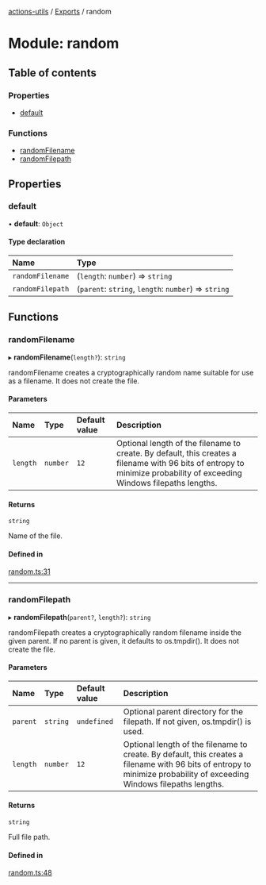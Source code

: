 [actions-utils](../README.md) / [Exports](../modules.md) / random

# Module: random

## Table of contents

### Properties

- [default](random.md#default)

### Functions

- [randomFilename](random.md#randomfilename)
- [randomFilepath](random.md#randomfilepath)

## Properties

### default

• **default**: `Object`

#### Type declaration

| Name | Type |
| :------ | :------ |
| `randomFilename` | (`length`: `number`) => `string` |
| `randomFilepath` | (`parent`: `string`, `length`: `number`) => `string` |

## Functions

### randomFilename

▸ **randomFilename**(`length?`): `string`

randomFilename creates a cryptographically random name suitable for use as a
filename. It does not create the file.

#### Parameters

| Name | Type | Default value | Description |
| :------ | :------ | :------ | :------ |
| `length` | `number` | `12` | Optional length of the filename to create. By default, this creates a filename with 96 bits of entropy to minimize probability of exceeding Windows filepaths lengths. |

#### Returns

`string`

Name of the file.

#### Defined in

[random.ts:31](https://github.com/googlestaging/actions-utils/blob/main/src/random.ts#L31)

___

### randomFilepath

▸ **randomFilepath**(`parent?`, `length?`): `string`

randomFilepath creates a cryptographically random filename inside the given
parent. If no parent is given, it defaults to os.tmpdir(). It does not create
the file.

#### Parameters

| Name | Type | Default value | Description |
| :------ | :------ | :------ | :------ |
| `parent` | `string` | `undefined` | Optional parent directory for the filepath. If not given, os.tmpdir() is used. |
| `length` | `number` | `12` | Optional length of the filename to create. By default, this creates a filename with 96 bits of entropy to minimize probability of exceeding Windows filepaths lengths. |

#### Returns

`string`

Full file path.

#### Defined in

[random.ts:48](https://github.com/googlestaging/actions-utils/blob/main/src/random.ts#L48)
